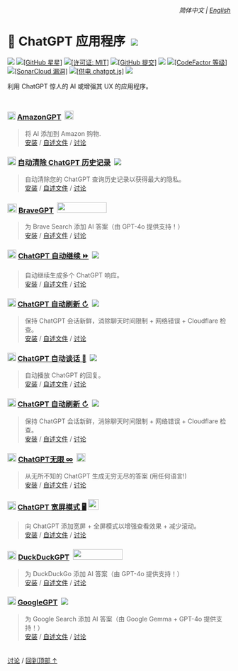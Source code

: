 <div align="right">
    <h6>
        <picture>
            <source type="image/svg+xml" media="(prefers-color-scheme: dark)" srcset="https://raw.githubusercontent.com/KudoAI/chatgpt.js/main/media/images/icons/earth-americas-white-icon32.svg">
            <img height=14 src="https://raw.githubusercontent.com/KudoAI/chatgpt.js/main/media/images/icons/earth-americas-icon32.svg">
        </picture>
        &nbsp;简体中文 |
        <a href="../../#readme">English</a>
    </h6>
</div>

# 🤖 ChatGPT 应用程序 &nbsp;[![](https://img.shields.io/twitter/url/http/shields.io.svg?style=social)](https://twitter.com/intent/tweet?text=检查这些%20ChatGPT%20应用程序%21&url=https://github.com/adamlui/chatgpt-addons&hashtags=greasemonkey,userscript,javascript,ai)

![](https://img.shields.io/badge/%E7%94%A8%E6%88%B7-200,000+-44cc11?logo=weightsandbiases&logoColor=white&labelColor=464646&style=for-the-badge)
[![\[GitHub 星星\]](https://img.shields.io/github/stars/adamlui/chatgpt-apps?label=%E6%98%9F%E6%98%9F&logo=github&logoColor=white&labelColor=464646&color=af68ff&style=for-the-badge)](https://github.com/adamlui/chatgpt-apps/stargazers)
[![\[许可证: MIT\]](https://img.shields.io/badge/%E8%AE%B8%E5%8F%AF%E8%AF%81-MIT-orange.svg?logo=internetarchive&logoColor=white&labelColor=&labelColor=464646&style=for-the-badge)](LICENSE.md)
[![\[GitHub 提交\]](https://img.shields.io/github/commit-activity/m/adamlui/chatgpt-apps?label=%E6%8F%90%E4%BA%A4&logo=github&logoColor=white&labelColor=464646&color=blue&style=for-the-badge)](https://github.com/adamlui/chatgpt-apps/commits)
![](https://img.shields.io/badge/%E5%85%8B%E9%9A%86-10,000+/%E6%9C%88-869da0?logo=github&logoColor=white&labelColor=464646&style=for-the-badge)
[![\[CodeFactor 等级\]](https://img.shields.io/codefactor/grade/github/adamlui/chatgpt-apps?label=%E4%BB%A3%E7%A0%81%E8%B4%A8%E9%87%8F&logo=codacy&logoColor=white&labelColor=464646&color=b5fc7b&style=for-the-badge)](https://www.codefactor.io/repository/github/adamlui/chatgpt-apps)
[![\[SonarCloud 漏洞\]](https://img.shields.io/badge/dynamic/json?url=https%3A%2F%2Fsonarcloud.io%2Fapi%2Fmeasures%2Fcomponent%3Fcomponent%3Dadamlui_chatgpt-apps%26metricKeys%3Dvulnerabilities&query=%24.component.measures.0.value&style=for-the-badge&logo=sonarcloud&logoColor=white&labelColor=464646&label=%E6%BC%8F%E6%B4%9E&color=gold)](https://sonarcloud.io/component_measures?metric=new_vulnerabilities&id=adamlui_chatgpt-apps)
[![\[供电 chatgpt.js\]](https://img.shields.io/badge/%E4%BE%9B%E7%94%B5-chatgpt.js-black?logo=gamejolt&logoColor=white&labelColor=464646&style=for-the-badge)](https://github.com/KudoAI/chatgpt.js?utm_source=chatgpt_apps&utm_content=github_shield)
<img src="https://img.shields.io/badge/jsDelivr_%E8%AF%B7%E6%B1%82-1,400,000+/month-2bbbd8.svg?logo=jsdelivr&logoColor=white&labelColor=464646&style=for-the-badge">

利用 ChatGPT 惊人的 AI 或增强其 UX 的应用程序。

<img height=10px width="100%" src="https://raw.githubusercontent.com/andreasbm/readme/master/assets/lines/aqua.png">

### <img src="https://amazongpt.kudoai.com/assets/images/icons/amazongpt/black-gold-teal/icon48.png" width=18> [AmazonGPT](../amazongpt) &nbsp;<img height=20 src="https://amazongpt.kudoai.com/assets/images/badges/wolfram-award/zh-cn/badge.png">

> 将 AI 添加到 Amazon 购物.
<br>[安装](https://greasyfork.org/scripts/500663-amazongpt) /
[自述文件](https://github.com/adamlui/chatgpt-apps/tree/main/amazongpt/#readme) /
[讨论](https://github.com/adamlui/chatgpt-apps/discussions)

### <picture><source type="image/png" media="(prefers-color-scheme: dark)" srcset="https://media.autoclearchatgpt.com/images/icons/openai/white/icon32.png"><img width=19 src="https://media.autoclearchatgpt.com/images/icons/openai/black/icon32.png"></picture> [自动清除 ChatGPT 历史记录](../../autoclear-chatgpt-history) &nbsp;<a href="https://github.com/awesome-scripts/awesome-userscripts#privacy"><img src="https://media.autoclearchatgpt.com/images/badges/awesome/badge.svg"></a>

> 自动清除您的 ChatGPT 查询历史记录以获得最大的隐私。
<br>[安装](https://github.com/adamlui/chatgpt-apps/tree/main/autoclear-chatgpt-history/#-installation) /
[自述文件](https://github.com/adamlui/chatgpt-apps/tree/main/autoclear-chatgpt-history/#readme) /
[讨论](https://github.com/adamlui/chatgpt-apps/discussions)

### <img src="https://media.bravegpt.com/images/icons/bravegpt/icon48.png" width=21> [BraveGPT](../../bravegpt) &nbsp;<a href="https://www.producthunt.com/posts/bravegpt?utm_source=badge-featured&utm_medium=badge&utm_souce=badge-bravegpt"><img src="https://api.producthunt.com/widgets/embed-image/v1/featured.svg?post_id=385630&theme=light" width="112" height="24" /></a>

> 为 Brave Search 添加 AI 答案（由 GPT-4o 提供支持！）
<br>[安装](https://github.com/adamlui/chatgpt-apps/tree/main/bravegpt/#-installation) /
[自述文件](https://github.com/adamlui/chatgpt-apps/tree/main/bravegpt/#readme) /
[讨论](https://github.com/adamlui/chatgpt-apps/discussions)

### <img width=20 src="https://media.chatgptautocontinue.com/images/icons/continue-symbol/circled/icon32.png?0909ea8"> [ChatGPT 自动继续 ⏩](../../chatgpt-auto-continue) &nbsp;<a href="https://github.com/awesome-scripts/awesome-userscripts#chatgpt"><img src="https://media.chatgptautocontinue.com/images/badges/awesome/badge.svg"></a>

> 自动继续生成多个 ChatGPT 响应。
<br>[安装](https://github.com/adamlui/chatgpt-apps/tree/main/chatgpt-auto-continue/docs/zh-cn/#-如何安装) /
[自述文件](https://github.com/adamlui/chatgpt-apps/tree/main/chatgpt-auto-continue/docs/zh-cn/#readme) /
[讨论](https://github.com/adamlui/chatgpt-apps/discussions)

### <picture><source type="image/png" media="(prefers-color-scheme: dark)" srcset="https://media.chatgptautorefresh.com/images/icons/openai/white/icon32.png"><img width=19 src="https://media.chatgptautorefresh.com/images/icons/openai/black/icon32.png"></picture> [ChatGPT 自动刷新 ↻](../../chatgpt-auto-refresh) &nbsp;<a href="https://github.com/awesome-scripts/awesome-userscripts#chatgpt"><img src="https://media.chatgptautorefresh.com/images/badges/awesome/badge.svg"></a>

> 保持 ChatGPT 会话新鲜，消除聊天时间限制 + 网络错误 + Cloudflare 检查。
<br>[安装](https://github.com/adamlui/chatgpt-apps/tree/main/chatgpt-auto-refresh/docs/zh-cn/#-如何安装) /
[自述文件](https://github.com/adamlui/chatgpt-apps/tree/main/chatgpt-auto-refresh/docs/zh-cn/#readme) /
[讨论](https://github.com/adamlui/chatgpt-apps/discussions)

### <picture><source type="image/png" media="(prefers-color-scheme: dark)" srcset="https://cdn.jsdelivr.net/gh/adamlui/chatgpt-auto-talk/assets/images/icons/openai/white/icon32.png"><img width=19 src="https://cdn.jsdelivr.net/gh/adamlui/chatgpt-auto-talk/assets/images/icons/openai/black/icon32.png"></picture> [ChatGPT 自动谈话 📣](../chatgpt-auto-talk) &nbsp;<a href="https://github.com/awesome-scripts/awesome-userscripts#chatgpt"><img src="https://cdn.jsdelivr.net/gh/adamlui/chatgpt-auto-talk/assets/images/badges/awesome/badge.svg"></a>

> 自动播放 ChatGPT 的回复。
<br>[安装](https://github.com/adamlui/chatgpt-apps/tree/main/chatgpt-auto-talk/docs/zh-cn/#-如何安装) /
[自述文件](https://github.com/adamlui/chatgpt-apps/tree/main/chatgpt-auto-talk/docs/zh-cn/#readme) /
[讨论](https://github.com/adamlui/chatgpt-apps/discussions)

### <picture><source type="image/png" media="(prefers-color-scheme: dark)" srcset="https://media.chatgptautorefresh.com/images/icons/openai/white/icon32.png"><img width=19 src="https://media.chatgptautorefresh.com/images/icons/openai/black/icon32.png"></picture> [ChatGPT 自动刷新 ↻](../../chatgpt-auto-refresh) &nbsp;<a href="https://github.com/awesome-scripts/awesome-userscripts#chatgpt"><img src="https://media.chatgptautorefresh.com/images/badges/awesome/badge.svg"></a>

> 保持 ChatGPT 会话新鲜，消除聊天时间限制 + 网络错误 + Cloudflare 检查。
<br>[安装](https://github.com/adamlui/chatgpt-apps/tree/main/chatgpt-auto-refresh/docs/zh-cn/#-如何安装) /
[自述文件](https://github.com/adamlui/chatgpt-apps/tree/main/chatgpt-auto-refresh/docs/zh-cn/#readme) /
[讨论](https://github.com/adamlui/chatgpt-apps/discussions)

### <img width=20 src="https://media.chatgptinfinity.com/images/icons/infinity-symbol/circled/icon32.png?65fcf31"> [ChatGPT无限 ∞](../../chatgpt-infinity) &nbsp;<a href="https://chrome.chatgptinfinity.com"><img height=20 src="https://media.chatgptinfinity.com/images/badges/chrome-web-store/featured-by-google/badge500x91.png"></a>

> 从无所不知的 ChatGPT 生成无穷无尽的答案 (用任何语言!)
<br>[安装](https://github.com/adamlui/chatgpt-apps/tree/main/chatgpt-infinity/docs/zh-cn/#-如何安装) /
[自述文件](https://github.com/adamlui/chatgpt-apps/tree/main/chatgpt-infinity/docs/zh-cn/#readme) /
[讨论](https://github.com/adamlui/chatgpt-apps/discussions)

### <img width=19 src="https://media.chatgptwidescreen.com/images/icons/widescreen-robot-emoji/icon32.png"> [ChatGPT 宽屏模式 🖥️](../../chatgpt-widescreen) <img src="https://raw.githubusercontent.com/adamlui/chatgpt-widescreen/main/media/images/badges/product-hunt/product-of-the-week-2-larger-centered-rounded-light.svg" width="auto" height="24" />

> 向 ChatGPT 添加宽屏 + 全屏模式以增强查看效果 + 减少滚动。
<br>[安装](https://github.com/adamlui/chatgpt-apps/tree/main/chatgpt-widescreen/docs/zh-cn/#-如何安装) /
[自述文件](https://github.com/adamlui/chatgpt-apps/tree/main/chatgpt-widescreen/docs/zh-cn/#readme) /
[讨论](https://github.com/adamlui/chatgpt-apps/discussions)

### <img src="https://media.ddgpt.com/images/icons/duckduckgpt/icon48.png" width=20> [DuckDuckGPT](../../duckduckgpt) &nbsp;<a href="https://www.producthunt.com/posts/duckduckgpt?utm_source=badge-featured&utm_medium=badge&utm_souce=badge-duckduckgpt"><img src="https://api.producthunt.com/widgets/embed-image/v1/featured.svg?post_id=379261&theme=light" width="112" height="24" /></a>

> 为 DuckDuckGo 添加 AI 答案（由 GPT-4o 提供支持！）
<br>[安装](https://github.com/adamlui/chatgpt-apps/tree/main/duckduckgpt/#-installation) /
[自述文件](https://github.com/adamlui/chatgpt-apps/tree/main/duckduckgpt/#readme) /
[讨论](https://github.com/adamlui/chatgpt-apps/discussions)

### <picture><source type="image/png" media="(prefers-color-scheme: dark)" srcset="https://media.googlegpt.io/images/icons/googlegpt/white/icon32.png"><img width=19 src="https://media.googlegpt.io/images/icons/googlegpt/black/icon32.png"></picture> [GoogleGPT](../../googlegpt) &nbsp;<a href="https://github.com/awesome-scripts/awesome-userscripts#privacy"><img src="https://media.googlegpt.io/images/badges/awesome/badge.svg"></a>

> 为 Google Search 添加 AI 答案（由 Google Gemma + GPT-4o 提供支持！）
<br>[安装](https://greasyfork.org/scripts/478597-googlegpt) /
[自述文件](https://github.com/adamlui/chatgpt-apps/tree/main/googlegpt/#readme) /
[讨论](https://github.com/adamlui/chatgpt-apps/discussions)

<img height=6px width="100%" src="https://raw.githubusercontent.com/andreasbm/readme/master/assets/lines/aqua.png">

[讨论](https://github.com/adamlui/chatgpt-apps/discussions) /
<a href="#------------------------------------------------%E7%AE%80%E4%BD%93%E4%B8%AD%E6%96%87---------english----">回到顶部 ↑</a>
